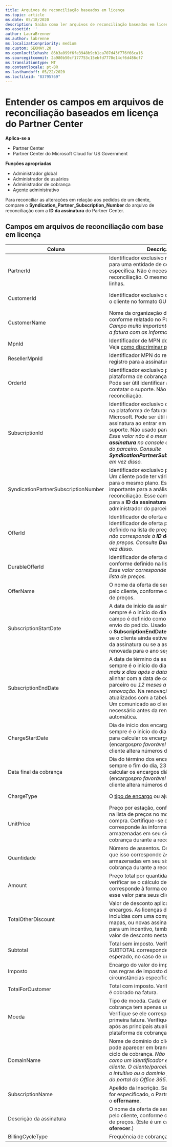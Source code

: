```yaml
---
title: Arquivos de reconciliação baseados em licença
ms.topic: article
ms.date: 05/18/2020
description: Saiba como ler arquivos de reconciliação baseados em licença no Partner Center. Este artigo explica o significado de cada campo em seu arquivo reconhecimento baseado em licença.
ms.assetid: ''
author: LauraBrenner
ms.author: labrenne
ms.localizationpriority: medium
ms.custom: SEOMAY.20
ms.openlocfilehash: 86b3a099f6fe3948b9cb1ca707d43f776f66ca16
ms.sourcegitcommit: 2a980b50cf177753c15ebfd7770e14cf6d486cf7
ms.translationtype: MT
ms.contentlocale: pt-BR
ms.lasthandoff: 05/22/2020
ms.locfileid: "83795769"
---
```

# <a name="understand-the-fields-in-partner-center-license-based-reconciliation-files"></a>Entender os campos em arquivos de reconciliação baseados em licença do Partner Center

**Aplica-se a**

- Partner Center
- Partner Center do Microsoft Cloud for US Government

**Funções apropriadas**
- Administrador global
- Administrador de usuários
- Administrador de cobrança
- Agente administrativo

Para reconciliar as alterações em relação aos pedidos de um cliente, compare o **Syndication_Partner_Subscription_Number** do arquivo de reconciliação com a **ID da assinatura** do Partner Center.

## <a name="fields-in-license-based-reconciliation-files"></a>Campos em arquivos de reconciliação com base em licença

| Coluna | Descrição | Valor de exemplo |
| ------ | ----------- | ------------ |
| PartnerId | Identificador exclusivo no formato GUID para uma entidade de cobrança específica. Não é necessário para reconciliação. O mesmo em todas as linhas. | *8ddd03642-test-test-test-46b58d356b4e* |
| CustomerId | Identificador exclusivo da Microsoft para o cliente no formato GUID. | *12ABCD34-001A-BCD2-987C-3210ABCD5678* |
| CustomerName | Nome da organização do cliente, conforme relatado no Partner Center. *Campo muito importante para reconciliar a fatura com as informações do sistema.* | *Testar o cliente A* |
| MpnId | Identificador de MPN do parceiro CSP. Veja [como discriminar por parceiro](use-the-reconciliation-files.md#itemize-reconciliation-files-by-partner). | *4390934* |
| ResellerMpnId | Identificador MPN do revendedor do registro para a assinatura.  |
| OrderId | Identificador exclusivo para um pedido na plataforma de cobrança do Microsoft. Pode ser útil identificar a ordem ao contatar o suporte. Não usado para reconciliação. | *566890604832738111* |
| SubscriptionId | Identificador exclusivo de uma assinatura na plataforma de faturamento da Microsoft. Pode ser útil identificar a assinatura ao entrar em contato com o suporte. Não usado para reconciliação. *Esse valor não é o mesmo que a **ID da assinatura** no console do administrador do parceiro. Consulte **SyndicationPartnerSubscriptionNumber** em vez disso.* | *usCBMgAAAAAAAAIA* |
| SyndicationPartnerSubscriptionNumber | Identificador exclusivo para assinaturas. Um cliente pode ter várias assinaturas para o mesmo plano. Essa coluna é importante para a análise de arquivo de reconciliação. Esse campo é mapeado para a **ID da assinatura** no console do administrador do parceiro. | *fb977ab5-test-test-test-24c8d9591708* |
| OfferId | Identificador de oferta exclusivo. Identificador de oferta padrão, conforme definido na lista de preços. *Esse valor não corresponde à **ID da oferta** da lista de preços. Consulte **DurableOfferID** em vez disso.* | *FE616D64-E9A8-40EF-843F-152E9BBEF3D1* |
| DurableOfferId | Identificador de oferta durável exclusiva, conforme definido na lista de preços. *Esse valor corresponde à **ID da oferta** da lista de preços.* | *1017D7F3-6D7F-4BFA-BDD8-79BC8F104E0C* |
| OfferName | O nome da oferta de serviço comprada pelo cliente, conforme definido na tabela de preços. | *Microsoft Office 365 (plano E3)* |
| SubscriptionStartDate | A data de início da assinatura. A hora sempre é o início do dia, 0h00. Esse campo é definido como o dia após o envio do pedido. Usado em conjunto com o **SubscriptionEndDate** para determinar: se o cliente ainda estiver no primeiro ano da assinatura ou se a assinatura tiver sido renovada para o ano seguinte. | *2/1/2019 0:00* |
| SubscriptionEndDate | A data de término da assinatura. A hora sempre é o início do dia, 0h00. *12 meses mais **x** dias após a data de início* para se alinhar com a data de cobrança do parceiro ou *12 meses a partir da data de renovação*. Na renovação, os preços são atualizados com a tabela de preços atual. Um comunicado ao cliente pode ser necessário antes da renovação automática. | *2/1/2019 0:00* |
| ChargeStartDate | Dia de início dos encargos. A hora sempre é o início do dia, 0h00. Usado para calcular os encargos diários (encargos*pro favorável* ) quando um cliente altera números de estação. | *2/1/2019 0:00* |
| Data final da cobrança | Dia do término dos encargos. A hora é sempre o fim do dia, 23:59. Usado para calcular os encargos diários (encargos*pro favorável* ) quando um cliente altera números de estação. | *2/28/2019 23:59* |
| ChargeType | O [tipo de encargo](recon-file-charge-types.md) ou ajuste. | Consulte [tipos de cobrança](recon-file-charge-types.md). |
| UnitPrice | Preço por estação, conforme publicado na lista de preços no momento da compra. Certifique-se de que isso corresponde às informações armazenadas em seu sistema de cobrança durante a reconciliação. | *6,82* |
| Quantidade | Número de assentos. Certifique-se de que isso corresponde às informações armazenadas em seu sistema de cobrança durante a reconciliação. | *2* |
| Amount | Preço total por quantidade. Usado para verificar se o cálculo de valor corresponde à forma como você calcula esse valor para seus clientes. | *13.32* |
| TotalOtherDiscount | Valor de desconto aplicado a esses encargos. As licenças de produto incluídas com uma competência ou mapas, ou novas assinaturas qualificadas para um incentivo, também conterão um valor de desconto nesta coluna. | *2,32* |
| Subtotal | Total sem imposto. Verifica se o SUBTOTAL corresponde ao seu total esperado, no caso de um desconto. | *11* |
| Imposto | Encargo do valor do imposto. Com base nas regras de imposto do mercado e em circunstâncias específicas. | *0* |
| TotalForCustomer | Total com imposto. Verifica se o imposto é cobrado na fatura. | *11* |
| Moeda | Tipo de moeda. Cada entidade de cobrança tem apenas uma moeda. Verifique se ele corresponde à sua primeira fatura. Verifique novamente após as principais atualizações da plataforma de cobrança. | *$* |
| DomainName | Nome de domínio do cliente. Este campo pode aparecer em branco até o segundo ciclo de cobrança. *Não use esse campo como um identificador exclusivo para o cliente. O cliente/parceiro pode atualizar o intuitivo ou o domínio padrão por meio do portal do Office 365.* | *example.onmicrosoft.com* |
| SubscriptionName | Apelido da Inscrição. Se nenhum apelido for especificado, o Partner Center usará o **offername**. | *PROJETO ONLINE* |
| Descrição da assinatura | O nome da oferta de serviço comprada pelo cliente, conforme definido na tabela de preços. (Este é um campo idêntico a **oferecer**.) | *PREMIUM ONLINE DO PROJETO SEM CLIENTE DO PROJECT* |
| BillingCycleType | Frequência de cobrança única.| *Mensalmente* |